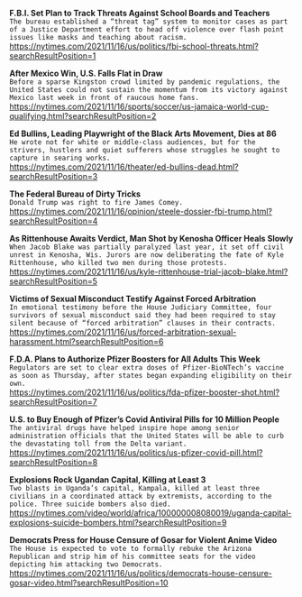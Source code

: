 **F.B.I. Set Plan to Track Threats Against School Boards and Teachers**\
`The bureau established a “threat tag” system to monitor cases as part of a Justice Department effort to head off violence over flash point issues like masks and teaching about racism.`\
https://nytimes.com/2021/11/16/us/politics/fbi-school-threats.html?searchResultPosition=1

**After Mexico Win, U.S. Falls Flat in Draw**\
`Before a sparse Kingston crowd limited by pandemic regulations, the United States could not sustain the momentum from its victory against Mexico last week in front of raucous home fans.`\
https://nytimes.com/2021/11/16/sports/soccer/us-jamaica-world-cup-qualifying.html?searchResultPosition=2

**Ed Bullins, Leading Playwright of the Black Arts Movement, Dies at 86**\
`He wrote not for white or middle-class audiences, but for the strivers, hustlers and quiet sufferers whose struggles he sought to capture in searing works.`\
https://nytimes.com/2021/11/16/theater/ed-bullins-dead.html?searchResultPosition=3

**The Federal Bureau of Dirty Tricks**\
`Donald Trump was right to fire James Comey.`\
https://nytimes.com/2021/11/16/opinion/steele-dossier-fbi-trump.html?searchResultPosition=4

**As Rittenhouse Awaits Verdict, Man Shot by Kenosha Officer Heals Slowly**\
`When Jacob Blake was partially paralyzed last year, it set off civil unrest in Kenosha, Wis. Jurors are now deliberating the fate of Kyle Rittenhouse, who killed two men during those protests.`\
https://nytimes.com/2021/11/16/us/kyle-rittenhouse-trial-jacob-blake.html?searchResultPosition=5

**Victims of Sexual Misconduct Testify Against Forced Arbitration**\
`In emotional testimony before the House Judiciary Committee, four survivors of sexual misconduct said they had been required to stay silent because of “forced arbitration” clauses in their contracts.`\
https://nytimes.com/2021/11/16/us/forced-arbitration-sexual-harassment.html?searchResultPosition=6

**F.D.A. Plans to Authorize Pfizer Boosters for All Adults This Week**\
`Regulators are set to clear extra doses of Pfizer-BioNTech’s vaccine as soon as Thursday, after states began expanding eligibility on their own.`\
https://nytimes.com/2021/11/16/us/politics/fda-pfizer-booster-shot.html?searchResultPosition=7

**U.S. to Buy Enough of Pfizer’s Covid Antiviral Pills for 10 Million People**\
`The antiviral drugs have helped inspire hope among senior administration officials that the United States will be able to curb the devastating toll from the Delta variant.`\
https://nytimes.com/2021/11/16/us/politics/us-pfizer-covid-pill.html?searchResultPosition=8

**Explosions Rock Ugandan Capital, Killing at Least 3**\
`Two blasts in Uganda’s capital, Kampala, killed at least three civilians in a coordinated attack by extremists, according to the police. Three suicide bombers also died.`\
https://nytimes.com/video/world/africa/100000008080019/uganda-capital-explosions-suicide-bombers.html?searchResultPosition=9

**Democrats Press for House Censure of Gosar for Violent Anime Video**\
`The House is expected to vote to formally rebuke the Arizona Republican and strip him of his committee seats for the video depicting him attacking two Democrats.`\
https://nytimes.com/2021/11/16/us/politics/democrats-house-censure-gosar-video.html?searchResultPosition=10

